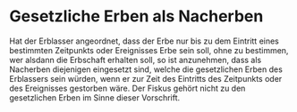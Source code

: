 # Gesetzliche Erben als Nacherben

Hat der Erblasser angeordnet, dass der Erbe nur bis zu dem Eintritt eines bestimmten Zeitpunkts oder Ereignisses Erbe sein soll, ohne zu bestimmen, wer alsdann die Erbschaft erhalten soll, so ist anzunehmen, dass als Nacherben diejenigen eingesetzt sind, welche die gesetzlichen Erben des Erblassers sein würden, wenn er zur Zeit des Eintritts des Zeitpunkts oder des Ereignisses gestorben wäre. Der Fiskus gehört nicht zu den gesetzlichen Erben im Sinne dieser Vorschrift. 

